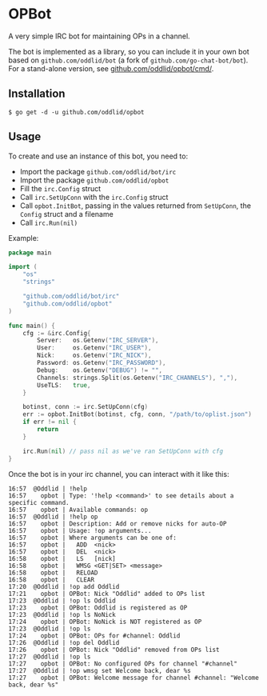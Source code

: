 # OPBot

A very simple IRC bot for maintaining OPs in a channel.

The bot is implemented as a library, so you can include it in your own bot based on `github.com/oddlid/bot` (a fork of `github.com/go-chat-bot/bot`).
For a stand-alone version, see [github.com/oddlid/opbot/cmd/](cmd/).

Installation
------------

```console
$ go get -d -u github.com/oddlid/opbot
```

Usage
-----


To create and use an instance of this bot, you need to:

* Import the package `github.com/oddlid/bot/irc`
* Import the package `github.com/oddlid/opbot`
* Fill the `irc.Config` struct
* Call `irc.SetUpConn` with the `irc.Config` struct
* Call `opbot.InitBot`, passing in the values returned from `SetUpConn`, the `Config` struct and a filename
* Call `irc.Run(nil)`

Example:
```Go
package main

import (
	"os"
	"strings"

	"github.com/oddlid/bot/irc"
	"github.com/oddlid/opbot"
)

func main() {
	cfg := &irc.Config{
		Server:   os.Getenv("IRC_SERVER"),
		User:     os.Getenv("IRC_USER"),
		Nick:     os.Getenv("IRC_NICK"),
		Password: os.Getenv("IRC_PASSWORD"),
		Debug:    os.Getenv("DEBUG") != "",
		Channels: strings.Split(os.Getenv("IRC_CHANNELS"), ","),
		UseTLS:   true,
	}

	botinst, conn := irc.SetUpConn(cfg)
	err := opbot.InitBot(botinst, cfg, conn, "/path/to/oplist.json")
	if err != nil {
		return
	}

	irc.Run(nil) // pass nil as we've ran SetUpConn with cfg
}
```
Once the bot is in your irc channel, you can interact with it like this:

```
16:57  @Oddlid | !help
16:57    opbot | Type: '!help <command>' to see details about a specific command.
16:57    opbot | Available commands: op
16:57  @Oddlid | !help op
16:57    opbot | Description: Add or remove nicks for auto-OP
16:57    opbot | Usage: !op arguments...
16:57    opbot | Where arguments can be one of:
16:57    opbot |   ADD  <nick>
16:57    opbot |   DEL  <nick>
16:58    opbot |   LS   [nick]
16:58    opbot |   WMSG <GET|SET> <message>
16:58    opbot |   RELOAD
16:58    opbot |   CLEAR
17:20  @Oddlid | !op add Oddlid
17:21    opbot | OPBot: Nick "Oddlid" added to OPs list
17:23  @Oddlid | !op ls Oddlid
17:23    opbot | OPBot: Oddlid is registered as OP
17:23  @Oddlid | !op ls NoNick
17:24    opbot | OPBot: NoNick is NOT registered as OP
17:23  @Oddlid | !op ls
17:24    opbot | OPBot: OPs for #channel: Oddlid
17:26  @Oddlid | !op del Oddlid
17:26    opbot | OPBot: Nick "Oddlid" removed from OPs list
17:27  @Oddlid | !op ls
17:27    opbot | OPBot: No configured OPs for channel "#channel"
17:27  @Oddlid | !op wmsg set Welcome back, dear %s
17:27    opbot | OPBot: Welcome message for channel #channel: "Welcome back, dear %s"

```
